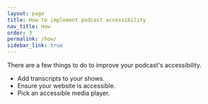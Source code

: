 ```yaml
---
layout: page
title: How to implement podcast accessibility
nav_title: How
order: 3
permalink: /how/
sidebar_link: true
---
```



There are a few things to do to improve your podcast's accessibility.

* Add transcripts to your shows.
* Ensure your website is accessible.
* Pick an accessible media player.
